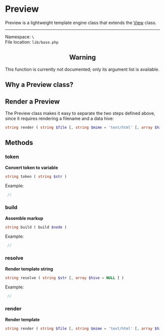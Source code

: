 # Preview

Preview is a lightweight template engine class that extends the [View](view) class.

---

Namespace: `\` <br/>
File location: `lib/base.php`

<div class="alert alert-error">
<h2 style="text-align:center">Warning</h2>
<p>This function is currently not documented; only its argument list is available.</p>
</div>

## Why a Preview class?


## Render a Preview

The Preview class makes it easy to separate the two steps defined above, since it requires rendering a filename and a data hive:

``` php
string render ( string $file [, string $mime = 'text/html' [, array $hive = NULL [, $ttl = 0 ]]] )
```


## Methods

### token

**Convert token to variable**

``` php
string token ( string $str )
```

Example:

``` php
 // 
```

### build

**Assemble markup**

``` php
string build ( build $node )
```

Example:

``` php
 // 
```

### resolve

**Render template string**

``` php
string resolve ( string $str [, array $hive = NULL ] )
```

Example:

``` php
 // 
```

### render

**Render template**

``` php
string render ( string $file [, string $mime = 'text/html' [, array $hive = NULL [, $ttl = 0 ]]] )
```

